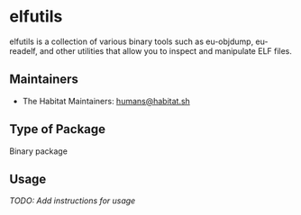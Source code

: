 # elfutils

elfutils is a collection of various binary tools such as
  eu-objdump, eu-readelf, and other utilities that allow you to inspect and
  manipulate ELF files.

## Maintainers

* The Habitat Maintainers: <humans@habitat.sh>

## Type of Package

Binary package

## Usage

*TODO: Add instructions for usage*
